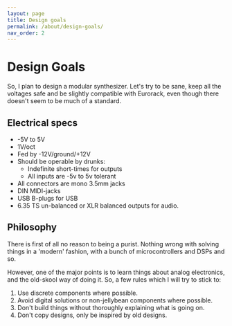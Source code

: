 ```yaml
---
layout: page
title: Design goals
permalink: /about/design-goals/
nav_order: 2
---
```


# Design Goals

So, I plan to design a modular synthesizer. Let's try to be sane, keep all the voltages
safe and be slightly compatible with Eurorack, even though there doesn't seem to be much
of a standard.

## Electrical specs
- -5V to 5V
- 1V/oct
- Fed by -12V/ground/+12V
- Should be operable by drunks:
    - Indefinite short-times for outputs
    - All inputs are -5v to 5v tolerant
- All connectors are mono 3.5mm jacks
- DIN MIDI-jacks
- USB B-plugs for USB
- 6.35 TS un-balanced or XLR balanced outputs for audio.

## Philosophy
There is first of all no reason to being a purist. Nothing wrong with solving 
things in a 'modern' fashion, with a bunch of microcontrollers and DSPs and so.

However, one of the major points is to learn things about analog electronics, and
the old-skool way of doing it. So, a few rules which I will try to stick to:

1. Use discrete components where possible.
2. Avoid digital solutions or non-jellybean components where possible.
3. Don't build things without thoroughly explaining what is going on.
4. Don't copy designs, only be inspired by old designs.